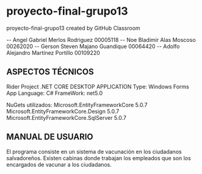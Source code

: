 # proyecto-final-grupo13
proyecto-final-grupo13 created by GitHub Classroom

-- Angel Gabriel Merlos Rodriguez 00005118
-- Noe Bladimir Alas Moscoso 00262020
-- Gerson Steven Majano Guandique 00064420
-- Adolfo Alejandro Martínez Portillo 00109220

## ASPECTOS TÉCNICOS

Rider Project
.NET CORE DESKTOP APPLICATION
Type: Windows Forms App
Language: C#
FrameWork: net5.0

NuGets utilizados: Microsoft.EntityFrameworkCore 5.0.7
                   Microsoft.EntityFrameworkCore.Design 5.0.7
                   Microsoft.EntityFrameworkCore.SqlServer 5.0.7
             
## MANUAL DE USUARIO

El programa consiste en un sistema de vacunación en los ciudadanos salvadoreños.
Existen cabinas donde trabajan los empleados que son los encargados de vacunar a los ciudadanos.

